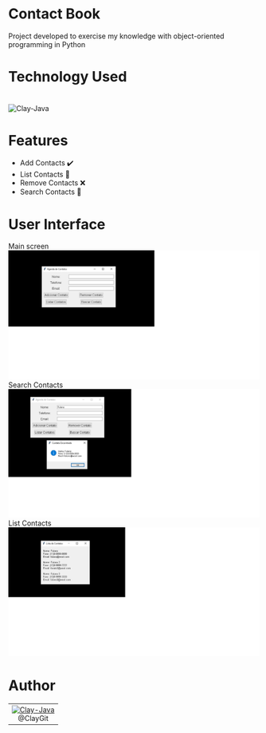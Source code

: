 # Contact Book
 Project developed to exercise my knowledge with object-oriented programming in Python
 
# Technology Used

<div style="display: inline_block"><br>
  <img align="center" alt="Clay-Java" height="120" width="130" src="https://cdn.jsdelivr.net/gh/devicons/devicon@latest/icons/python/python-original-wordmark.svg">

</div>

# Features
* Add Contacts :heavy_check_mark:
* List Contacts :scroll:
* Remove Contacts :x:
* Search Contacts :mag_right:


# User Interface

Main screen
![Star](https://github.com/Clayssongit/Contact_book/blob/main/Main.png)
Search Contacts
![Search](https://github.com/Clayssongit/Contact_book/blob/main/Search.png)
List Contacts
![List](https://github.com/Clayssongit/Contact_book/blob/main/List.png)

# Author
<div align="center">
  <table>
    <tr>
      <td align="center">
        <a href="https://github.com/Clayssongit">
          <img align="center" alt="Clay-Java" height="120" width="120" src="https://avatars.githubusercontent.com/u/125624143?v=4">
        </a>
        <br>
        @ClayGit
      </td>
    </tr>
  </table>
</div>




